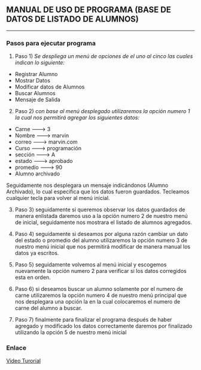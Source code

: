 ## MANUAL DE USO DE PROGRAMA (BASE DE DATOS DE LISTADO DE ALUMNOS)
___

### Pasos para ejecutar programa
1. Paso 1) *Se despliega un menú de opciones de el uno al cinco las cuales indican lo siguiente:*

 - Registrar Alumno
 - Mostrar Datos
 - Modificar datos de Alumnos
 - Buscar Alumnos
 - Mensaje de Salida

2. Paso 2) *con base al menú desplegado utilizaremos la opción numero 1 la cual nos permitirá agregar los siguientes datos:*

 - Carne --->	 3
 - Nombre ---> 	marvin
 - correo ---> 	marvin.com
 - Curso ---> 	programación
 - sección --->	 A
 - estado ---> 	aprobado
 - promedio --->	 90
 - Alumno archivado

 Seguidamente nos desplegara un mensaje indicándonos (Alumno Archivado), lo cual especifica que los datos fueron guardados.
Tecleamos cualquier tecla para volver al menú inicial.

3. Paso 3) seguidamente si queremos observar los datos guardados de manera enlistada daremos uso a la opción numero 2 de nuestro menú de inicial, seguidamente nos mostrara el listado de alumnos agregados.

4. Paso 4) seguidamente si deseamos por alguna razón cambiar un dato del estado o promedio del alumno utilizaremos la opción numero 3 de nuestro menú inicial que nos permitirá modificar de manera manual los datos ya escritos.

5. Paso 5) seguidamente volvemos al menú inicial y escogemos nuevamente la opción numero 2 para verificar si los datos corregidos esta en orden.

6. Paso 6) si deseamos buscar un alumno solamente por el numero de carne utilizaremos la opción numero 4 de nuestro menú principal que nos desplegara una opción la en la cual colocaremos el numero de carne del alumno a buscar.

7. Paso 7) finalmente para finalizar el programa después de haber agregado y modificado los datos correctamente daremos por finalizado utilizando la opción 5 de nuestro menú inicial 

### Enlace
[Video Turorial](https://youtu.be/TeSJP7zJD_E)

